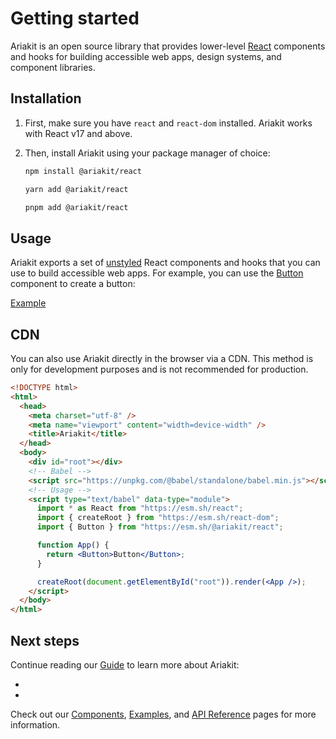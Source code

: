 # Getting started

<div data-description>

Ariakit is an open source library that provides lower-level [React](https://react.dev) components and hooks for building accessible web apps, design systems, and component libraries.

</div>

## Installation

1. First, make sure you have `react` and `react-dom` installed. Ariakit works with React v17 and above.

2. Then, install Ariakit using your package manager of choice:

    ```sh
    npm install @ariakit/react
    ```

    ```sh
    yarn add @ariakit/react
    ```

    ```sh
    pnpm add @ariakit/react
    ```

## Usage

Ariakit exports a set of [unstyled](/guide/styling) React components and hooks that you can use to build accessible web apps. For example, you can use the [Button](/components/button) component to create a button:

<a href="../../examples/button/index.tsx" data-playground type="compact">Example</a>

## CDN

You can also use Ariakit directly in the browser via a CDN. This method is only for development purposes and is not recommended for production.

```html
<!DOCTYPE html>
<html>
  <head>
    <meta charset="utf-8" />
    <meta name="viewport" content="width=device-width" />
    <title>Ariakit</title>
  </head>
  <body>
    <div id="root"></div>
    <!-- Babel -->
    <script src="https://unpkg.com/@babel/standalone/babel.min.js"></script>
    <!-- Usage -->
    <script type="text/babel" data-type="module">
      import * as React from "https://esm.sh/react";
      import { createRoot } from "https://esm.sh/react-dom";
      import { Button } from "https://esm.sh/@ariakit/react";

      function App() {
        return <Button>Button</Button>;
      }

      createRoot(document.getElementById("root")).render(<App />);
    </script>
  </body>
</html>
```


## Next steps

Continue reading our [Guide](/guide) to learn more about Ariakit:

<div data-cards>

- [](/guide/styling)
- [](/guide/composition)

</div>

Check out our [Components](/components), [Examples](/examples), and [API Reference](/reference) pages for more information.
